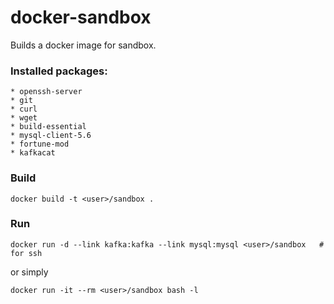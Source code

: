docker-sandbox
================

Builds a docker image for sandbox.

### Installed packages:
	* openssh-server  
	* git 
	* curl 
	* wget 
	* build-essential 
	* mysql-client-5.6 
	* fortune-mod
	* kafkacat

### Build
```
docker build -t <user>/sandbox .
```

### Run 

```
docker run -d --link kafka:kafka --link mysql:mysql <user>/sandbox   # for ssh

```
or simply
```
docker run -it --rm <user>/sandbox bash -l
```
